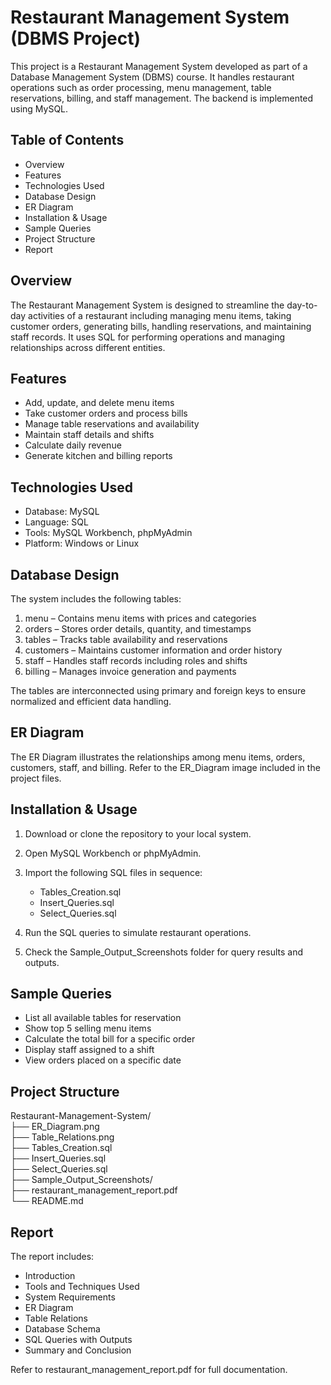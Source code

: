 # Restaurant Management System (DBMS Project)

This project is a Restaurant Management System developed as part of a Database Management System (DBMS) course. It handles restaurant operations such as order processing, menu management, table reservations, billing, and staff management. The backend is implemented using MySQL.

## Table of Contents

- Overview  
- Features  
- Technologies Used  
- Database Design  
- ER Diagram  
- Installation & Usage  
- Sample Queries  
- Project Structure  
- Report  

## Overview

The Restaurant Management System is designed to streamline the day-to-day activities of a restaurant including managing menu items, taking customer orders, generating bills, handling reservations, and maintaining staff records. It uses SQL for performing operations and managing relationships across different entities.

## Features

- Add, update, and delete menu items  
- Take customer orders and process bills  
- Manage table reservations and availability  
- Maintain staff details and shifts  
- Calculate daily revenue  
- Generate kitchen and billing reports  

## Technologies Used

- Database: MySQL  
- Language: SQL  
- Tools: MySQL Workbench, phpMyAdmin  
- Platform: Windows or Linux  

## Database Design

The system includes the following tables:

1. menu – Contains menu items with prices and categories  
2. orders – Stores order details, quantity, and timestamps  
3. tables – Tracks table availability and reservations  
4. customers – Maintains customer information and order history  
5. staff – Handles staff records including roles and shifts  
6. billing – Manages invoice generation and payments

The tables are interconnected using primary and foreign keys to ensure normalized and efficient data handling.

## ER Diagram

The ER Diagram illustrates the relationships among menu items, orders, customers, staff, and billing. Refer to the ER_Diagram image included in the project files.

## Installation & Usage

1. Download or clone the repository to your local system.

2. Open MySQL Workbench or phpMyAdmin.

3. Import the following SQL files in sequence:  
   - Tables_Creation.sql  
   - Insert_Queries.sql  
   - Select_Queries.sql

4. Run the SQL queries to simulate restaurant operations.

5. Check the Sample_Output_Screenshots folder for query results and outputs.

## Sample Queries

- List all available tables for reservation  
- Show top 5 selling menu items  
- Calculate the total bill for a specific order  
- Display staff assigned to a shift  
- View orders placed on a specific date  

## Project Structure

Restaurant-Management-System/  
├── ER_Diagram.png  
├── Table_Relations.png  
├── Tables_Creation.sql  
├── Insert_Queries.sql  
├── Select_Queries.sql  
├── Sample_Output_Screenshots/  
├── restaurant_management_report.pdf  
└── README.md

## Report

The report includes:  
- Introduction  
- Tools and Techniques Used  
- System Requirements  
- ER Diagram  
- Table Relations  
- Database Schema  
- SQL Queries with Outputs  
- Summary and Conclusion

Refer to restaurant_management_report.pdf for full documentation.


